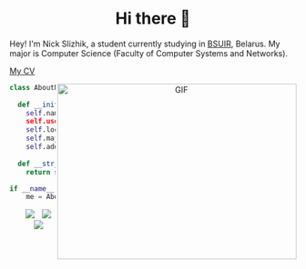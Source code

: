<h1 align='center'> Hi there 👋</h1>


Hey! I'm Nick Slizhik, a student currently studying in <a href='https://www.bsuir.by/en'>BSUIR</a>, Belarus. My major is Computer Science (Faculty of Computer Systems and Networks).

[My CV](https://github.com/MortalDew/MortalDew/blob/main/CV.pdf)

<a target="_blank" align="center">
  <img align="right" top="500" height="309" width="420" alt="GIF" src="https://github.com/MortalDew/MortalDew/assets/72689821/f882cd1e-4653-4d59-aa97-e2aac387bc0b">
</a>

```python
class AboutNick():
    
  def __init__(self):
    self.name = "Nick Slizhik
    self.username = "MortalDew"
    self.location = "Minsk, Belarus"
    self.major = "Computer Science"
    self.additional = "hobby - VR/AR"
  
  def __str__(self):
    return self.name

if __name__ == '__main__':
    me = AboutNick()
```

<p align="center">

 <div align="center"  class="icons-social" style="margin-left: 10px;">
        <a style="margin-left: 10px;"  target="_blank" href="https://www.linkedin.com/in/nikita-slizhik/">
			<img src="https://img.icons8.com/doodle/40/000000/linkedin--v2.png"></a>
        <a style="margin-left: 10px;" target="_blank" href="https://github.com/MortalDew">
		<img src="https://img.icons8.com/doodle/40/000000/github--v1.png"></a>
    <a style="margin-left: 10px;" target="_blank" href="https://t.me/mortaldew">
		<img src="https://img.icons8.com/doodle/40/000000/telegram"></a>
    
   </div>
</p>
